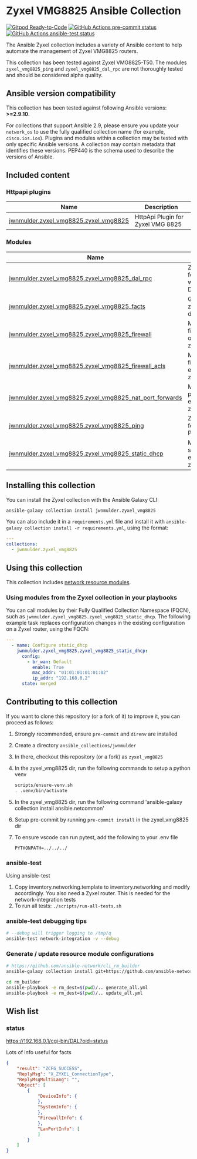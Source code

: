 # Zyxel VMG8825 Ansible Collection

[![Gitpod Ready-to-Code](https://img.shields.io/badge/Gitpod-ready--to--code-908a85?logo=gitpod)](https://gitpod.io/#https://github.com/jwnmulder/ansible-collection-zyxel-vmg8825)
[![GitHub Actions pre-commit status](https://github.com/jwnmulder/ansible-collection-zyxel-vmg8825/workflows/pre-commit/badge.svg?branch=main)](https://github.com/jwnmulder/ansible-collection-zyxel-vmg8825/actions/workflows/pre-commit.yml?query=branch%3Amain)
[![GitHub Actions ansible-test status](https://github.com/jwnmulder/ansible-collection-zyxel-vmg8825/workflows/ansible-test/badge.svg?branch=main)](https://github.com/jwnmulder/ansible-collection-zyxel-vmg8825/actions/workflows/ansible-test.yml?query=branch%3Amain)

The Ansible Zyxel collection includes a variety of Ansible content to help automate the management of Zyxel VMG8825 routers.

This collection has been tested against Zyxel VMG8825-T50. The modules `zyxel_vmg8825_ping` and `zyxel_vmg8825_dal_rpc` are not thoroughly tested and should be considered alpha quality.

<!--start requires_ansible-->
## Ansible version compatibility

This collection has been tested against following Ansible versions: **>=2.9.10**.

For collections that support Ansible 2.9, please ensure you update your `network_os` to use the
fully qualified collection name (for example, `cisco.ios.ios`).
Plugins and modules within a collection may be tested with only specific Ansible versions.
A collection may contain metadata that identifies these versions.
PEP440 is the schema used to describe the versions of Ansible.
<!--end requires_ansible-->

## Included content
<!--start collection content-->
### Httpapi plugins
Name | Description
--- | ---
[jwnmulder.zyxel_vmg8825.zyxel_vmg8825](https://github.com/jwnmulder/ansible-collection-zyxel-vmg8825/blob/main/docs/jwnmulder.zyxel_vmg8825.zyxel_vmg8825_httpapi.rst)|HttpApi Plugin for Zyxel VMG 8825

### Modules
Name | Description
--- | ---
[jwnmulder.zyxel_vmg8825.zyxel_vmg8825_dal_rpc](https://github.com/jwnmulder/ansible-collection-zyxel-vmg8825/blob/main/docs/jwnmulder.zyxel_vmg8825.zyxel_vmg8825_dal_rpc_module.rst)|Zyxel Module for interacting with the Zyxel DAL API
[jwnmulder.zyxel_vmg8825.zyxel_vmg8825_facts](https://github.com/jwnmulder/ansible-collection-zyxel-vmg8825/blob/main/docs/jwnmulder.zyxel_vmg8825.zyxel_vmg8825_facts_module.rst)|Get facts about zyxel_vmg8825 devices.
[jwnmulder.zyxel_vmg8825.zyxel_vmg8825_firewall](https://github.com/jwnmulder/ansible-collection-zyxel-vmg8825/blob/main/docs/jwnmulder.zyxel_vmg8825.zyxel_vmg8825_firewall_module.rst)|Manages firewall config of zyxel_vmg8825
[jwnmulder.zyxel_vmg8825.zyxel_vmg8825_firewall_acls](https://github.com/jwnmulder/ansible-collection-zyxel-vmg8825/blob/main/docs/jwnmulder.zyxel_vmg8825.zyxel_vmg8825_firewall_acls_module.rst)|Manages firewall ACL entries of zyxel_vmg8825
[jwnmulder.zyxel_vmg8825.zyxel_vmg8825_nat_port_forwards](https://github.com/jwnmulder/ansible-collection-zyxel-vmg8825/blob/main/docs/jwnmulder.zyxel_vmg8825.zyxel_vmg8825_nat_port_forwards_module.rst)|Manages nat port forward entries of zyxel_vmg8825
[jwnmulder.zyxel_vmg8825.zyxel_vmg8825_ping](https://github.com/jwnmulder/ansible-collection-zyxel-vmg8825/blob/main/docs/jwnmulder.zyxel_vmg8825.zyxel_vmg8825_ping_module.rst)|Zyxel Module for sending PINGTEST
[jwnmulder.zyxel_vmg8825.zyxel_vmg8825_static_dhcp](https://github.com/jwnmulder/ansible-collection-zyxel-vmg8825/blob/main/docs/jwnmulder.zyxel_vmg8825.zyxel_vmg8825_static_dhcp_module.rst)|Manages static_dhcp entries of zyxel_vmg8825

<!--end collection content-->

## Installing this collection

You can install the Zyxel collection with the Ansible Galaxy CLI:

```bash
ansible-galaxy collection install jwnmulder.zyxel_vmg8825
```

You can also include it in a `requirements.yml` file and install it with `ansible-galaxy collection install -r requirements.yml`, using the format:

```yaml
---
collections:
  - jwnmulder.zyxel_vmg8825
```

## Using this collection

This collection includes [network resource modules](https://docs.ansible.com/ansible/latest/network/user_guide/network_resource_modules.html).

### Using modules from the Zyxel collection in your playbooks

You can call modules by their Fully Qualified Collection Namespace (FQCN), such as `jwnmulder.zyxel_vmg8825.zyxel_vmg8825_static_dhcp`.
The following example task replaces configuration changes in the existing configuration on a Zyxel router, using the FQCN:

```yaml
---
  - name: Configure static_dhcp
    jwnmulder.zyxel_vmg8825.zyxel_vmg8825_static_dhcp:
      config:
        - br_wan: Default
          enable: True
          mac_addr: "01:01:01:01:01:02"
          ip_addr: "192.168.0.2"
      state: merged
```

## Contributing to this collection

If you want to clone this repository (or a fork of it) to improve it, you can proceed as follows:

1. Strongly recommended, ensure `pre-commit` and `direnv` are installed
2. Create a directory `ansible_collections/jwnmulder`
3. In there, checkout this repository (or a fork) as `zyxel_vmg8825`
4. In the zyxel_vmg8825 dir, run the following commands to setup a python venv

    ```bash
    scripts/ensure-venv.sh
    . .venv/bin/activate
    ```

5. In the zyxel_vmg8825 dir, run the following command 'ansible-galaxy collection install ansible.netcommon'
6. Setup pre-commit by running `pre-commit install` in the zyxel_vmg8825 dir
7. To ensure vscode can run pytest, add the following to your .env file

    ```text
    PYTHONPATH=../../../
    ```

### ansible-test

Using ansible-test

1. Copy inventory.networking.template to inventory.networking and modify accordingly. You also need a Zyxel router. This is needed for the network-integration tests
2. To run all tests: `./scripts/run-all-tests.sh`

### ansible-test debugging tips

```bash
# --debug will trigger logging to /tmp/q
ansible-test network-integration -v --debug
```

### Generate / update resource module configurations

```bash
# https://github.com/ansible-network/cli_rm_builder
ansible-galaxy collection install git+https://github.com/ansible-network/cli_rm_builder.git

cd rm_builder
ansible-playbook -e rm_dest=$(pwd)/.. generate_all.yml
ansible-playbook -e rm_dest=$(pwd)/.. update_all.yml
```

## Wish list

### status

<https://192.168.0.1/cgi-bin/DAL?oid=status>

Lots of info useful for facts

```json
{
    "result": "ZCFG_SUCCESS",
    "ReplyMsg": "X_ZYXEL_ConnectionType",
    "ReplyMsgMultiLang": "",
    "Object": [
        {
            "DeviceInfo": {
            },
            "SystemInfo": {
            },
            "FirewallInfo": {
            },
            "LanPortInfo": [
            ]
        }
    ]
}
```
